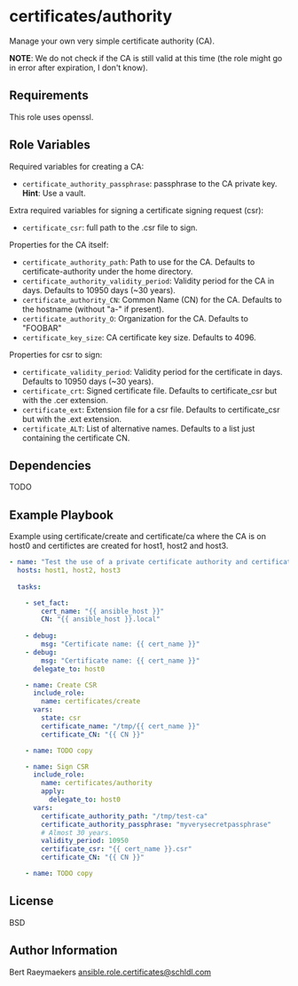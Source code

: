 certificates/authority
======================

Manage your own very simple certificate authority (CA).

**NOTE**: We do not check if the CA is still valid at this time (the role might go in error after expiration, I don't know).

Requirements
------------

This role uses openssl.

Role Variables
--------------

Required variables for creating a CA:

- `certificate_authority_passphrase`: passphrase to the CA private key. **Hint**: Use a vault.

Extra required variables for signing a certificate signing request (csr):

- `certificate_csr`: full path to the .csr file to sign.

Properties for the CA itself:

- `certificate_authority_path`: Path to use for the CA. Defaults to certificate-authority under the home directory.
- `certificate_authority_validity_period`: Validity period for the CA in days. Defaults to 10950 days (~30 years).
- `certificate_authority_CN`: Common Name (CN) for the CA. Defaults to the hostname (without "a-" if present).
- `certificate_authority_O`: Organization for the CA. Defaults to "FOOBAR"
- `certificate_key_size`: CA certificate key size. Defaults to 4096.

Properties for csr to sign:

- `certificate_validity_period`: Validity period for the certificate in days. Defaults to 10950 days (~30 years).
- `certificate_crt`: Signed certificate file. Defaults to certificate_csr but with the .cer extension.
- `certificate_ext`: Extension file for a csr file. Defaults to certificate_csr but with the .ext extension.
- `certificate_ALT`: List of alternative names. Defaults to a list just containing the certificate CN.

Dependencies
------------

TODO

Example Playbook
----------------

Example using certificate/create and certificate/ca where the CA is on host0 and certifictes are created for host1, host2 and host3.

```yaml
- name: "Test the use of a private certificate authority and certificate creation"
  hosts: host1, host2, host3
  
  tasks:

    - set_fact:
        cert_name: "{{ ansible_host }}"
        CN: "{{ ansible_host }}.local"
  
    - debug:
        msg: "Certificate name: {{ cert_name }}"
    - debug:
        msg: "Certificate name: {{ cert_name }}"
      delegate_to: host0

    - name: Create CSR
      include_role:
        name: certificates/create
      vars:
        state: csr
        certificate_name: "/tmp/{{ cert_name }}"
        certificate_CN: "{{ CN }}"

    - name: TODO copy

    - name: Sign CSR
      include_role:
        name: certificates/authority
        apply:
          delegate_to: host0
      vars:
        certificate_authority_path: "/tmp/test-ca"
        certificate_authority_passphrase: "myverysecretpassphrase"
        # Almost 30 years.
        validity_period: 10950
        certificate_csr: "{{ cert_name }}.csr"
        certificate_CN: "{{ CN }}"

    - name: TODO copy
```

License
-------

BSD

Author Information
------------------

Bert Raeymaekers <ansible.role.certificates@schldl.com>
